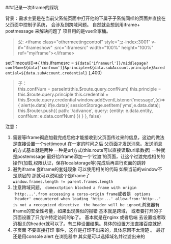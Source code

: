 ###记录一次iframe的踩坑

背景：需求主要是在当前父系统页面中打开他的下属子子系统同样的页面并直接在父页面中控制子系统， 会涉及到跨域问题。 自然就会想到用iframe+ postmessage 来解决问题了 项目用的是vue全家桶。


 > 父: \<iframe class="othermeetingcontrol" style=";z-index:3001" v-if="iframeshow" :src="iframesrc" width="100%" height="100%"  ref="myiframe">\</iframe>  
 
 setTimeout(()=>{
     this.iframesrc = `${data['iframeurl']}/middlepage?confNum=${data['confnum']}&principle=${data.subAccount.principle}&credential=${data.subAccount.credential}`
 },400)

> 子：  
            this.confNum = parseInt(this.\$route.query.confNum)
            this.principle = this.\$route.query.principle
            this.credential = this.\$route.query.credential
window.addEventListener('message',(e)=>{
          alert(e.data)
      if(e.data){
          sessionStorage.setItem('yms',e.data.data);               
          this.$router.push({
              path: '/advance',
              query: {entity: e.data.entity, confNum: e.data.confNum}
          })
      }
      }, false)



注意：
1. 需要等iframe彻底加载完成后他才能接收到父页面传过来的信息，这边的做法是直接设置一个settimeout 在一定的时间之后 父页面才发送消息。发送消息的方式基本就是两种 一种是url方式(this.route可以直接读取url拿数据) 一种就是postemssage   最好给iframe添加一个‘过渡’的页面，让这个过渡完成相关的操作(加载,权限认证，保存localstorage等)完成后再进行页面的跳转
2. 避免iframe 套iframe的套娃现象 可以使用相关的代码 如果当前的window不是顶层的 那就可以说明这个是iframe了  
 `window.frames.length != parent.frames.length`
3. 注意跨域问题，  `domexctption blocked a frame with origin 'http:...',from accessing a corss-origin frame`或者是 ` options 'header' encountered when loading 'http:...' allow-from:'http:..' is not a recognized directive  the header will be ignoed`,浏览器有iframe的安全性考量，如果出现类似的报错 基本就是跨域， 或者要打开的子页面设置了只允许特定访问的ip了。 基本就是在nginx 或者后端 去设置或者取消相关的header就可以了。有三种设置结果。具体的设置方法直接百度就好.
4. 子页面 不要直接打印 事件，这样是打印不出来的，具体原因不太清楚 。 最好还是用console alert  在浏览器中 其实是可以选择域名并过滤出来的  